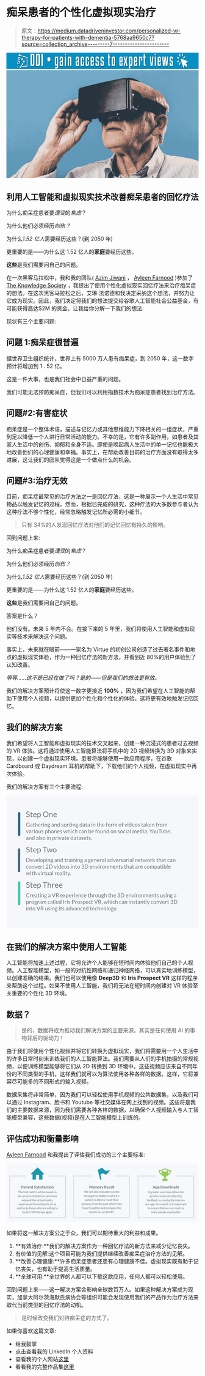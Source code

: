 # 痴呆患者的个性化虚拟现实治疗

> 原文：<https://medium.datadriveninvestor.com/personalized-vr-therapy-for-patients-with-dementia-5768aa9650c7?source=collection_archive---------7----------------------->

[![](img/1e7bec8becfff8256dd1dbcd356172a8.png)](http://www.track.datadriveninvestor.com/1B9E)![](img/1f36293ba3e6439311b06c1ec03e2b31.png)

## 利用人工智能和虚拟现实技术改善痴呆患者的回忆疗法

为什么痴呆症患者要*遭受*的*焦虑*？

为什么他们必须经历*创伤？*

为什么*1.52 亿人*需要经历这些？(到 2050 年)

更重要的是——为什么这 1.52 亿人的**家庭**要经历这些。

**这些**是我们需要问自己的问题。

在一次黑客马拉松中，我和我的团队( [Azim Jiwani](https://medium.com/u/ed39f4e5abbe?source=post_page-----5768aa9650c7--------------------------------) ， [Ayleen Farnood](https://medium.com/u/8b64ebec3a8e?source=post_page-----5768aa9650c7--------------------------------) )参加了 [The Knowledge Society](https://medium.com/u/58f6439cd07?source=post_page-----5768aa9650c7--------------------------------) ，我提出了使用个性化虚拟现实回忆疗法来治疗痴呆症的想法。在这次黑客马拉松之后，艾琳·法诺德和我决定采纳这个想法，并努力让它成为现实。因此，我们决定将我们的想法提交给谷歌人工智能社会公益基金，有可能获得高达$2M 的资金。让我给你分解一下我们的想法:

现状有三个主要问题:

## 问题 1:痴呆症很普遍

据世界卫生组织统计，世界上有 5000 万人患有痴呆症，到 2050 年，这一数字预计将增加到 1 . 52 亿。

这是一件大事，也是我们社会中日益严重的问题。

我们可能无法预防痴呆症，但我们可以利用指数技术为痴呆症患者找到治疗方法。

## 问题#2:有害症状

痴呆症是一个整体术语，描述与记忆力或其他思维能力下降相关的一组症状，严重到足以降低一个人进行日常活动的能力。不幸的是，它有许多副作用，如患者及其家人生活中的创伤、抑郁和全身不适。即使是唤起病人生活中的单一记忆也能极大地改善他们的心理健康和幸福。事实上，在帮助改善目前的治疗方面没有取得太多进展，这让我们的团队觉得这是一个做点什么的机会。

## **问题#3:治疗无效**

目前，痴呆症最常见的治疗方法之一是回忆疗法，这是一种展示一个人生活中常见物品以触发记忆的过程。然而，根据已完成的研究，这种疗法的大多数参与者认为这种疗法不够个性化，经常忽略触发记忆所必需的小细节。

> 只有 34%的人发现回忆疗法对他们的记忆回忆有持久的影响。

回到问题上来:

为什么痴呆症患者要*遭受*的*焦虑*？

为什么他们必须经历*创伤？*

为什么*1.52 亿人*需要经历这些？(到 2050 年)

更重要的是——为什么这 1.52 亿人的**家庭**要经历这些。

**这些**是我们需要问自己的问题。

答案是什么？

他们没有。未来 5 年内不会。在接下来的 5 年里，我们将使用人工智能和虚拟现实等技术来解决这个问题。

事实上，未来就在眼前——一家名为 Virtue 的初创公司创造了过去著名事件和地点的虚拟现实体验，作为一种回忆疗法的新方法，并看到近 80%的用户体验到了认知改善。

*等等……这不是已经在做了吗？是的——但是我们的想法更有效。*

我们的解决方案预计将使这一数字更接近 **100%** ，因为我们希望在人工智能的帮助下使用个人视频，以提供更加个性化和个性化的体验，这将更有效地触发记忆回忆。

## 我们的解决方案

我们希望将人工智能和虚拟现实的技术交叉起来，创建一种沉浸式的患者过去视频的 VR 体验。这将通过使用人工智能算法将手机中的 2D 视频转换为 3D 对象来实现，以创建一个虚拟现实环境。患者将能够使用一款应用程序，在谷歌 Cardboard 或 Daydream 耳机的帮助下，下载他们的个人视频，在虚拟现实中再次体验。

我们的解决方案有三个主要流程:

![](img/04be599695712888888e6abd955ed50b.png)

## 在我们的解决方案中使用人工智能

人工智能将加速上述过程，它将允许个人能够在短时间内体验他们自己的个人视频。人工智能模型，如一般的对抗性网络和递归神经网络，可以真实地训练模型，以创建准确的结果。我们也可以使用像 **Deep3D** 和 **Iris Prospect VR** 这样的程序来帮助这个过程。如果不使用人工智能，我们将无法在短时间内创建对 VR 体验至关重要的个性化 3D 环境。

## 数据？

> 是的，数据将成为推动我们解决方案的主要来源。其实是任何使用 AI 的事物背后的驱动力！

由于我们将使用个性化视频并将它们转换为虚拟现实，我们将需要用一个人生活中的许多日常时刻来训练我们的人工智能算法。我们需要从人们的手机拍摄的常规视频，以便训练模型能够将它们从 2D 转换到 3D 环境中。这些视频应该来自不同年份的不同类型的手机，这样我们就可以为算法使用各种各样的数据。这样，它将兼容尽可能多的不同形式的输入视频。

数据采集将非常简单，因为我们可以轻松使用手机视频的公共数据集，以及我们可以通过 Instagram、脸书和 Youtube 等社交媒体在网上找到的视频。这些将是我们的主要数据来源，因为我们需要各种各样的数据，以确保个人视频输入与人工智能模型兼容，这些数据(视频)是在人工智能模型上训练的。

## 评估成功和衡量影响

[Ayleen Farnood](https://medium.com/u/8b64ebec3a8e?source=post_page-----5768aa9650c7--------------------------------) 和我提出了评估我们成功的三个主要标准:

![](img/83998105d1320259489054ec89fc3c1f.png)

如果将这一解决方案公之于众，我们可以期待重大的利益和成果。

1.  **有效治疗:**我们的解决方案作为一种回忆疗法的新方法来减少记忆丧失。
2.  有价值的见解:这个项目可能为我们提供继续改善痴呆症治疗方法的见解。
3.  **改善心理健康:**许多痴呆症患者还患有心理健康不佳。虚拟现实既有助于记忆丧失，也有助于提高生活质量。
4.  **全球可用:**全世界的人都可以下载这款应用，任何人都可以轻松使用。

回到问题上来——这一解决方案会影响全球数百万人。如果这种解决方案成为现实，加拿大阿尔茨海默氏病协会等组织可能会发现使用我们的产品作为治疗方法来取代当前类型的回忆疗法的动机。

> 是时候改变我们对待痴呆症的方式了。

如果你喜欢这篇文章:

*   给我鼓掌
*   点击查看我的 LinkedIn 个人资料
*   查看我的个人网站[这里](http://www.amsalgilani.com)
*   看看我的完整作品集[这里](https://tks.life/profile/amsal.gilani)
